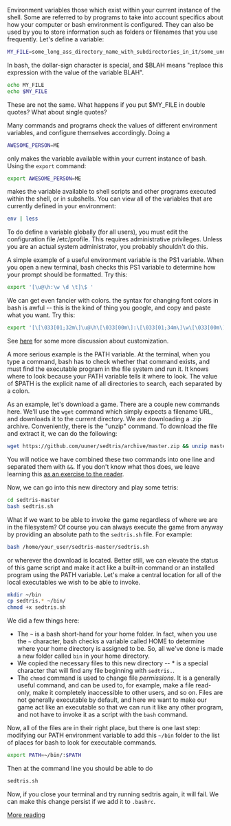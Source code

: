 Environment variables those which exist within your current instance of the shell.
Some are referred to by programs to take into account specifics about how your
computer or bash environment is configured. They can also be used by you
to store information such as folders or filenames that you use frequently. Let's define a variable:
```bash
MY_FILE=some_long_ass_directory_name_with_subdirectories_in_it/some_unnecessary_subdirectory/some_long_ass_filename_for_some_file_you_often_refer_to.txt
```
In bash, the dollar-sign character is special, and $BLAH means "replace this expression with the value of the variable BLAH".
```bash
echo MY_FILE
echo $MY_FILE
```
These are not the same. What happens if you put $MY_FILE in double quotes? What about single quotes?

Many commands and programs check the values of different environment variables, and configure themselves accordingly.
Doing a
```bash
AWESOME_PERSON=ME
```
only makes the variable available within your current instance of bash. Using the `export` command:
```bash
export AWESOME_PERSON=ME
```
makes the variable available to shell scripts and other programs executed within the shell, or in subshells.
You can view all of the variables that are currently defined in your environment:
```bash
env | less
```
To do define a variable globally (for all users), you must edit the configuration file /etc/profile.
This requires administrative privileges. Unless you are an actual system administrator, you probably shouldn't do this.

A simple example of a useful environment variable is the PS1 variable.
When you open a new terminal, bash checks this PS1 variable to determine how your prompt should be formatted. Try this:
```bash
export '[\u@\h:\w \d \t]\$ '
```
We can get even fancier with colors. the syntax for changing font colors in bash is awful
-- this is the kind of thing you google, and copy and paste what you want. Try this:
```bash
export '[\[\033[01;32m\]\u@\h\[\033[00m\]:\[\033[01;34m\]\w\[\033[00m\] \[\033[01;31m\]\d \t\[\033[00m\]]\$ '
```
See [here](http://www.cyberciti.biz/tips/howto-linux-unix-bash-shell-setup-prompt.html) for some more discussion about customization.

A more serious example is the PATH variable.
At the terminal, when you type a command, bash has to check whether that command exists,
and must find the executable program in the file system and run it.
It knows where to look because your PATH variable tells it where to look.
The value of $PATH is the explicit name of all directories to search, each separated by a colon.

As an example, let's download a game. There are a couple new commands here.
We'll use the `wget` command which simply expects a filename URL, and downloads it to the current directory.
We are downloading a .zip archive. Conveniently, there is the "unzip" command.
To download the file and extract it, we can do the following:
```bash
wget https://github.com/uuner/sedtris/archive/master.zip && unzip master.zip
```
You will notice we have combined these two commands into one line and separated them with `&&`.
If you don't know what thos does, we leave learning this [as an exercise to the reader](http://bfy.tw/NuIw).

Now, we can go into this new directory and play some tetris:
```bash
cd sedtris-master
bash sedtris.sh
```
What if we want to be able to invoke the game regardless of where we are in the filesystem?
Of course you can always execute the game from anyway by providing an absolute path
to the `sedtris.sh` file. For example:
```bash
bash /home/your_user/sedtris-master/sedtris.sh
```
or wherever the download is located. Better still, we can elevate the status of this game script
and make it act like a built-in command or an installed program using the PATH variable.
Let's make a central location for all of the local executables we wish to be able to invoke.
```bash
mkdir ~/bin
cp sedtris.* ~/bin/
chmod +x sedtris.sh
```
We did a few things here:

* The `~` is a bash short-hand for your home folder.
  In fact, when you use the `~` character, bash checks a variable called HOME to determine
  where your home directory is assigned to be.
  So, all we've done is made a new folder called `bin` in your home directory.
* We copied the necessary files to this new directory -- * is a special character
  that will find any file beginning with `sedtris.`.
* The `chmod` command is used to change file *permissions*.
  It is a generally useful command, and can be used to, for example,
  make a file read-only, make it completely inaccessible to other users, and so on.
  Files are not generally executable by default, and here we want to make
  our game act like an executable so that we can run it like any other program,
  and not have to invoke it as a script with the `bash` command.

Now, all of the files are in their right place, but there is one last step:
modifying our PATH environment variable to add this `~/bin` folder to the
list of places for bash to look for executable commands.
```bash
export PATH=~/bin/:$PATH
```
Then at the command line you should be able to do
```bash
sedtris.sh
```

Now, if you close your terminal and try running sedtris again, it will fail.
We can make this change persist if we add it to `.bashrc`.

[More reading](http://tldp.org/LDP/Bash-Beginners-Guide/html/sect_03_02.html)
